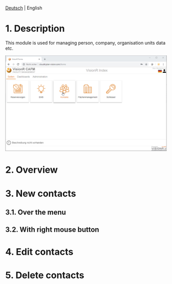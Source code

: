 <!-- TITLE: Module "Contacts" for normal users-->
<!-- SUBTITLE: Module for managing persons, companies, communities, organisational units data etc. -->

[Deutsch](/de-DE/modules/contacts/user) | English
# 1. Description
This module is used for managing person, company, organisation units data etc.

![Modul Kontakte Benutzer](/uploads/kontakte/modul-kontakte-forms-seiten.jpg "Modul Kontakte Benutzer")

# 2. Overview
# 3. New contacts
## 3.1. Over the menu
## 3.2. With right mouse button
# 4. Edit contacts
# 5. Delete contacts